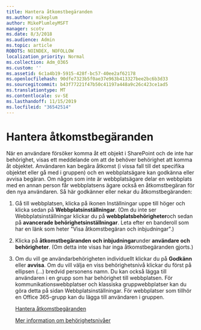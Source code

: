 ```yaml
---
title: Hantera åtkomstbegäranden
ms.author: mikeplum
author: MikePlumleyMSFT
manager: scotv
ms.date: 8/3/2018
ms.audience: Admin
ms.topic: article
ROBOTS: NOINDEX, NOFOLLOW
localization_priority: Normal
ms.collection: Adm_O365
ms.custom: ''
ms.assetid: 6c1a4b19-5915-428f-bc57-40ee2af62178
ms.openlocfilehash: 90dfe7323b5f0ae37e963b413327bee2bc6b3d33
ms.sourcegitcommit: b43f77221f47b50c41197a448a9c26c423ce1ad5
ms.translationtype: MT
ms.contentlocale: sv-SE
ms.lasthandoff: 11/15/2019
ms.locfileid: "36542514"
---
```

# <a name="manage-access-requests"></a>Hantera åtkomstbegäranden

När en användare försöker komma åt ett objekt i SharePoint och de inte har behörighet, visas ett meddelande om att de behöver behörighet att komma åt objektet. Användaren kan begära åtkomst (i vissa fall till det specifika objektet eller gå med i gruppen) och en webbplatsägare kan godkänna eller avvisa begäran. Om någon som inte är webbplatsägare delar en webbplats med en annan person får webbplatsens ägare också en åtkomstbegäran för den nya användaren. Så här godkänner eller nekar du åtkomstbegäranden:
  
1. Gå till webbplatsen, klicka på ikonen Inställningar uppe till höger och klicka sedan på **Webbplatsinställningar**. (Om du inte ser Webbplatsinställningar klickar du på **webbplatsbehörigheter**och sedan på **avancerade behörighetsinställningar**. Leta efter en banderoll som har en länk som heter "Visa åtkomstbegäran och inbjudningar".)
    
2. Klicka på **åtkomstbegäranden och inbjudningar**under **användare och behörigheter**. (Om detta inte visas har inga åtkomstbegäranden gjorts.)
    
3. Om du vill ge användarbehörigheten individuellt klickar du på **Godkänn** eller **avvisa**. Om du vill välja en viss behörighetsnivå klickar du först på ellipsen (...) bredvid personens namn. Du kan också lägga till användaren i en grupp som har behörighet till webbplatsen. För kommunikationswebbplatser och klassiska gruppwebbplatser kan du göra detta på sidan Webbplatsinställningar. För webbplatser som tillhör en Office 365-grupp kan du lägga till användaren i gruppen.
    
    [Hantera åtkomstbegäranden](https://go.microsoft.com/fwlink/?linkid=2008747)
    
    [Mer information om behörighetsnivåer](https://go.microsoft.com/fwlink/?linkid=867071)
    

